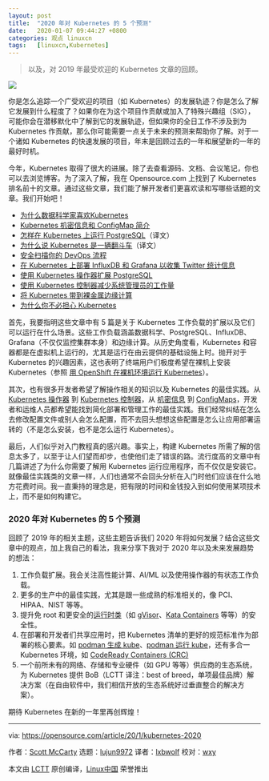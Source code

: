 ```yaml
---
layout: post
title:	"2020 年对 Kubernetes 的 5 个预测"
date:	2020-01-07 09:44:27 +0800 
categories:	观点 linuxcn 
tags:	[linuxcn,Kubernetes]
---
```




> 
> 以及，对 2019 年最受欢迎的 Kubernetes 文章的回顾。
> 
> 
> 


![](/Asserts/Images//attachment/album/202001/07/094358qucr5o2lu2lo23od.jpg)


你是怎么追踪一个广受欢迎的项目（如 Kubernetes）的发展轨迹？你是怎么了解它发展到什么程度了？如果你在为这个项目作贡献或加入了特殊兴趣组（SIG），可能你会在潜移默化中了解到它的发展轨迹，但如果你的全日工作不涉及到为 Kubernetes 作贡献，那么你可能需要一点关于未来的预测来帮助你了解。对于一个诸如 Kubernetes 的快速发展的项目，年末是回顾过去的一年和展望新的一年的最好时机。


今年，Kubernetes 取得了很大的进展。除了去查看源码、文档、会议笔记，你也可以去浏览博客。为了深入了解，我在 Opensource.com 上找到了 Kubernetes 排名前十的文章。通过这些文章，我们能了解开发者们更喜欢读和写哪些话题的文章。我们开始吧！


* [为什么数据科学家喜欢Kubernetes](https://opensource.com/article/19/1/why-data-scientists-love-kubernetes)
* [Kubernetes 机密信息和 ConfigMap 简介](https://opensource.com/article/19/6/introduction-kubernetes-secrets-and-configmaps)
* [怎样在 Kubernetes 上运行 PostgreSQL](/article-10762-1.html)（译文）
* [为什么说 Kubernetes 是一辆翻斗车](/article-11011-1.html)（译文）
* [安全扫描你的 DevOps 流程](https://opensource.com/article/19/7/security-scanning-your-devops-pipeline)
* [在 Kubernetes 上部署 InfluxDB 和 Grafana 以收集 Twitter 统计信息](https://opensource.com/article/19/2/deploy-influxdb-grafana-kubernetes)
* [使用 Kubernetes 操作器扩展 PostgreSQL](https://opensource.com/article/19/2/scaling-postgresql-kubernetes-operators)
* [使用 Kubernetes 控制器减少系统管理员的工作量](https://opensource.com/article/19/3/reducing-sysadmin-toil-kubernetes-controllers)
* [将 Kubernetes 带到裸金属边缘计算](https://opensource.com/article/19/3/bringing-kubernetes-bare-metal-edge)
* [为什么你不必担心 Kubernetes](https://opensource.com/article/19/10/kubernetes-complex-business-problem)


首先，我要指明这些文章中有 5 篇是关于 Kubernetes 工作负载的扩展以及它们可以运行在什么场景。这些工作负载涵盖数据科学、PostgreSQL、InfluxDB、Grafana（不仅仅监控集群本身）和边缘计算。从历史角度看，Kubernetes 和容器都是在虚拟机上运行的，尤其是运行在由云提供的基础设施上时。抛开对于 Kubernetes 的兴趣因素，这也表明了终端用户们极度希望在裸机上安装 Kubernetes（参照 [用 OpenShift 在裸机环境运行 Kubernetes](https://blog.openshift.com/kubernetes-on-metal-with-openshift/)）。


其次，也有很多开发者希望了解操作相关的知识以及 Kubernetes 的最佳实践。从 [Kubernetes 操作器](https://kubernetes.io/docs/concepts/extend-kubernetes/operator/) 到 [Kubernetes 控制器](https://kubernetes.io/docs/concepts/architecture/controller/)，从 [机密信息](https://kubernetes.io/docs/concepts/configuration/secret/) 到 [ConfigMaps](https://kubernetes.io/docs/tasks/configure-pod-container/configure-pod-configmap/)，开发者和运维人员都希望能找到简化部署和管理工作的最佳实践。我们经常纠结在怎么去修改配置文件或别人会怎么配置，而不去回头想想这些配置是怎么让应用部署运转的（不是怎么安装，也不是怎么运行 Kubernetes）。


最后，人们似乎对入门教程真的感兴趣。事实上，构建 Kubernetes 所需了解的信息太多了，以至于让人们望而却步，也使他们走了错误的路。流行度高的文章中有几篇讲述了为什么你需要了解用 Kubernetes 运行应用程序，而不仅仅是安装它。就像最佳实践类的文章一样，人们也通常不会回头分析在入门时他们应该在什么地方花费时间。我一直秉持的理念是，把有限的时间和金钱投入到如何使用某项技术上，而不是如何构建它。


### 2020 年对 Kubernetes 的 5 个预测


回顾了 2019 年的相关主题，这些主题告诉我们 2020 年将如何发展？结合这些文章中的观点，加上我自己的看法，我来分享下我对于 2020 年以及未来发展趋势的想法：


1. 工作负载扩展。我会关注高性能计算、AI/ML 以及使用操作器的有状态工作负载。
2. 更多的生产中的最佳实践，尤其是跟一些成熟的标准相关的，像 PCI、HIPAA、NIST 等等。
3. 提升免 root 和更安全的[运行时类](https://kubernetes.io/docs/concepts/containers/runtime-class/)（如 [gVisor](https://gvisor.dev/)、[Kata Containers](https://katacontainers.io/) 等等）的安全性。
4. 在部署和开发者们共享应用时，把 Kubernetes 清单的更好的规范标准作为部署的核心要素。如 [podman 生成 kube](https://developers.redhat.com/blog/2019/01/29/podman-kubernetes-yaml/)、[podman 运行 kube](https://www.redhat.com/en/blog/rhel-81-minor-release-major-new-container-capabilities)，还有多合一 Kubernetes 环境，如 [CodeReady Containers (CRC)](https://developers.redhat.com/products/codeready-containers/overview)
5. 一个前所未有的网络、存储和专业硬件（如 GPU 等等）供应商的生态系统，为 Kubernetes 提供 BoB（LCTT 译注：best of breed，单项最佳品牌）解决方案（在自由软件中，我们相信开放的生态系统好过垂直整合的解决方案）。


期待 Kubernetes 在新的一年里再创辉煌！




---


via: <https://opensource.com/article/20/1/kubernetes-2020>


作者：[Scott McCarty](https://opensource.com/users/fatherlinux) 选题：[lujun9972](https://github.com/lujun9972) 译者：[lxbwolf](https://github.com/lxbwolf) 校对：[wxy](https://github.com/wxy)


本文由 [LCTT](https://github.com/LCTT/TranslateProject) 原创编译，[Linux中国](https://linux.cn/) 荣誉推出
